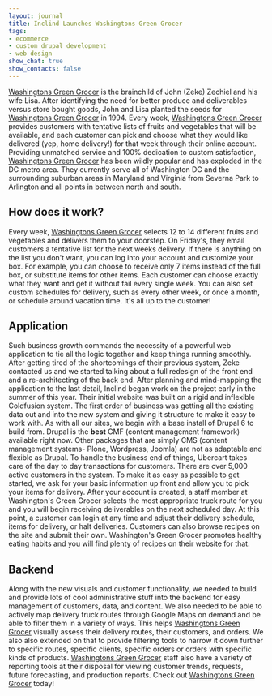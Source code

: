```yaml
---
layout: journal
title: Inclind Launches Washingtons Green Grocer
tags: 
- ecommerce
- custom drupal development
- web design
show_chat: true
show_contacts: false
---
```


<a href="http://www.washingtonsgreengrocer.com" target="_blank">Washingtons Green Grocer</a> is the brainchild of John (Zeke) Zechiel and his wife Lisa. After identifying the need for better produce and deliverables versus store bought goods, John and Lisa planted the seeds for <a href="http://www.washingtonsgreengrocer.com" target="_blank">Washingtons Green Grocer</a> in 1994. Every week, <a href="http://www.washingtonsgreengrocer.com" target="_blank">Washingtons Green Grocer</a> provides customers with tentative lists of fruits and vegetables that will be available, and each customer can pick and choose what they would like delivered (yep, home delivery!) for that week through their online account. Providing unmatched service and 100% dedication to custom satisfaction, <a href="http://www.washingtonsgreengrocer.com" target="_blank">Washingtons Green Grocer</a> has been wildly popular and has exploded in the DC metro area. They currently serve all of Washington DC and the surrounding suburban areas in Maryland and Virginia from Severna Park to Arlington and all points in between north and south. <h2> How does it work?</h2> Every week, <a href="http://www.washingtonsgreengrocer.com" target="_blank">Washingtons Green Grocer</a> selects 12 to 14 different fruits and vegetables and delivers them to your doorstep. On Friday&#39;s, they email customers a tentative list for the next weeks delivery. If there is anything on the list you don&#39;t want, you can log into your account and customize your box. For example, you can choose to receive only 7 items instead of the full box, or substitute items for other items. Each customer can choose exactly what they want and get it without fail every single week. You can also set custom schedules for delivery, such as every other week, or once a month, or schedule around vacation time. It&#39;s all up to the customer! <h2> Application</h2> Such business growth commands the necessity of a powerful web application to tie all the logic together and keep things running smoothly. After getting tired of the shortcomings of their previous system, Zeke contacted us and we started talking about a full redesign of the front end and a re-architecting of the back end. After planning and mind-mapping the application to the last detail, Inclind began work on the project early in the summer of this year. Their initial website was built on a rigid and inflexible Coldfusion system. The first order of business was getting all the existing data out and into the new system and giving it structure to make it easy to work with. As with all our sites, we begin with a base install of Drupal 6 to build from. Drupal is the <strong>best</strong> CMF (content management framework) available right now. Other packages that are simply CMS (content management systems- Plone, Wordpress, Joomla) are not as adaptable and flexible as Drupal. To handle the business end of things, Ubercart takes care of the day to day transactions for customers. There are over 5,000 active customers in the system. To make it as easy as possible to get started, we ask for your basic information up front and allow you to pick your items for delivery. After your account is created, a staff member at Washington&#39;s Green Grocer selects the most appropriate truck route for you and you will begin receiving deliverables on the next scheduled day. At this point, a customer can login at any time and adjust their delivery schedule, items for delivery, or halt deliveries. Customers can also browse recipes on the site and submit their own. Washington&#39;s Green Grocer promotes healthy eating habits and you will find plenty of recipes on their website for that. <h2> Backend</h2> Along with the new visuals and customer functionality, we needed to build and provide lots of cool administrative stuff into the backend for easy management of customers, data, and content. We also needed to be able to actively map delivery truck routes through Google Maps on demand and be able to filter them in a variety of ways. This helps <a href="http://www.washingtonsgreengrocer.com" target="_blank">Washingtons Green Grocer</a> visually assess their delivery routes, their customers, and orders. We also also extended on that to provide filtering tools to narrow it down further to specific routes, specific clients, specific orders or orders with specific kinds of products. <a href="http://www.washingtonsgreengrocer.com" target="_blank">Washingtons Green Grocer</a> staff also have a variety of reporting tools at their disposal for viewing customer trends, requests, future forecasting, and production reports. Check out <a href="http://www.washingtonsgreengrocer.com" target="_blank">Washingtons Green Grocer</a> today!